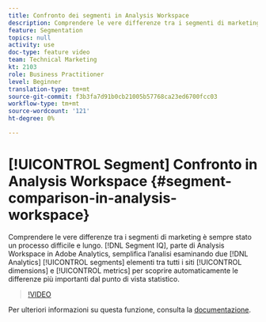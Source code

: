 ```yaml
---
title: Confronto dei segmenti in Analysis Workspace
description: Comprendere le vere differenze tra i segmenti di marketing è sempre stato un processo difficile e lungo. Il segmento IQ, parte di Analysis Workspace in Adobe Analytics, semplifica questa analisi esaminando due segmenti qualsiasi di Analytics su tutte le dimensioni e le metriche per scoprire automaticamente le differenze più importanti dal punto di vista statistico.
feature: Segmentation
topics: null
activity: use
doc-type: feature video
team: Technical Marketing
kt: 2103
role: Business Practitioner
level: Beginner
translation-type: tm+mt
source-git-commit: f3b3fa7d91b0cb21005b57768ca23ed6700fcc03
workflow-type: tm+mt
source-wordcount: '121'
ht-degree: 0%

---
```



# [!UICONTROL Segment] Confronto in Analysis Workspace  {#segment-comparison-in-analysis-workspace}

Comprendere le vere differenze tra i segmenti di marketing è sempre stato un processo difficile e lungo. [!DNL Segment IQ], parte di Analysis Workspace in Adobe Analytics, semplifica l’analisi esaminando due  [!DNL Analytics] [!UICONTROL segments] elementi tra tutti i siti  [!UICONTROL dimensions] e  [!UICONTROL metrics] per scoprire automaticamente le differenze più importanti dal punto di vista statistico.

>[!VIDEO](https://video.tv.adobe.com/v/23976/?quality=12)

Per ulteriori informazioni su questa funzione, consulta la [documentazione](https://marketing.adobe.com/resources/help/en_US/analytics/analysis-workspace/segment-comparison.html).
